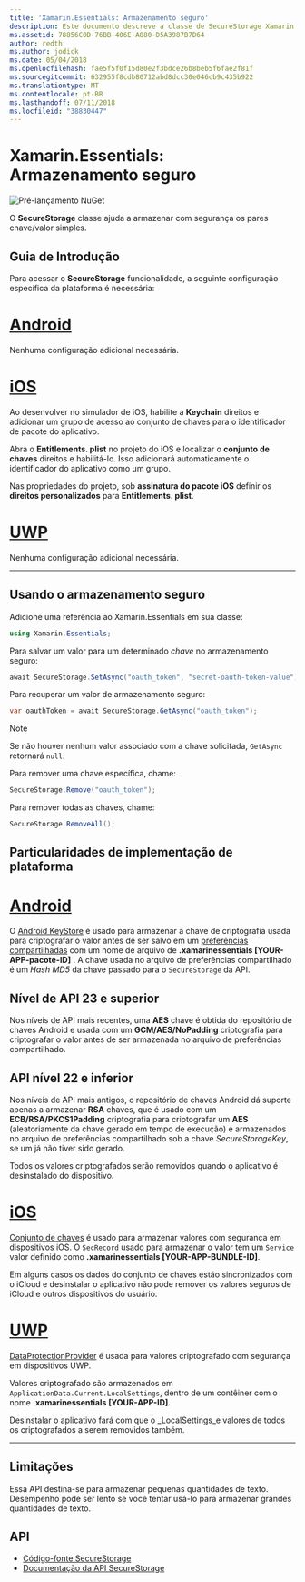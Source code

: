 ```yaml
---
title: 'Xamarin.Essentials: Armazenamento seguro'
description: Este documento descreve a classe de SecureStorage Xamarin.Essentials, que ajuda a armazenar com segurança os pares chave/valor simples. Ele discute como usar a classe, particularidades de implementação de plataforma e as limitações.
ms.assetid: 78856C0D-76BB-406E-A880-D5A3987B7D64
author: redth
ms.author: jodick
ms.date: 05/04/2018
ms.openlocfilehash: fae5f5f0f15d80e2f3bdce26b8beb5f6fae2f81f
ms.sourcegitcommit: 632955f8cdb80712abd8dcc30e046cb9c435b922
ms.translationtype: MT
ms.contentlocale: pt-BR
ms.lasthandoff: 07/11/2018
ms.locfileid: "38830447"
---
```

# <a name="xamarinessentials-secure-storage"></a>Xamarin.Essentials: Armazenamento seguro

![Pré-lançamento NuGet](~/media/shared/pre-release.png)

O **SecureStorage** classe ajuda a armazenar com segurança os pares chave/valor simples.

## <a name="getting-started"></a>Guia de Introdução

Para acessar o **SecureStorage** funcionalidade, a seguinte configuração específica da plataforma é necessária:

# <a name="androidtabandroid"></a>[Android](#tab/android)

Nenhuma configuração adicional necessária.

# <a name="iostabios"></a>[iOS](#tab/ios)

Ao desenvolver no simulador de iOS, habilite a **Keychain** direitos e adicionar um grupo de acesso ao conjunto de chaves para o identificador de pacote do aplicativo.

Abra o **Entitlements. plist** no projeto do iOS e localizar o **conjunto de chaves** direitos e habilitá-lo. Isso adicionará automaticamente o identificador do aplicativo como um grupo.

Nas propriedades do projeto, sob **assinatura do pacote iOS** definir os **direitos personalizados** para **Entitlements. plist**.

# <a name="uwptabuwp"></a>[UWP](#tab/uwp)

Nenhuma configuração adicional necessária.

-----

## <a name="using-secure-storage"></a>Usando o armazenamento seguro

Adicione uma referência ao Xamarin.Essentials em sua classe:

```csharp
using Xamarin.Essentials;
```

Para salvar um valor para um determinado _chave_ no armazenamento seguro:

```csharp
await SecureStorage.SetAsync("oauth_token", "secret-oauth-token-value");
```

Para recuperar um valor de armazenamento seguro:

```csharp
var oauthToken = await SecureStorage.GetAsync("oauth_token");
```

> [!NOTE]
> Se não houver nenhum valor associado com a chave solicitada, `GetAsync` retornará `null`.

Para remover uma chave específica, chame:

```csharp
SecureStorage.Remove("oauth_token");
```

Para remover todas as chaves, chame:

```csharp
SecureStorage.RemoveAll();
```


## <a name="platform-implementation-specifics"></a>Particularidades de implementação de plataforma

# <a name="androidtabandroid"></a>[Android](#tab/android)

O [Android KeyStore](https://developer.android.com/training/articles/keystore.html) é usado para armazenar a chave de criptografia usada para criptografar o valor antes de ser salvo em um [preferências compartilhadas](https://developer.android.com/training/data-storage/shared-preferences.html) com um nome de arquivo de **.xamarinessentials [YOUR-APP-pacote-ID]** .  A chave usada no arquivo de preferências compartilhado é um _Hash MD5_ da chave passado para o `SecureStorage` da API.

## <a name="api-level-23-and-higher"></a>Nível de API 23 e superior

Nos níveis de API mais recentes, uma **AES** chave é obtida do repositório de chaves Android e usada com um **GCM/AES/NoPadding** criptografia para criptografar o valor antes de ser armazenada no arquivo de preferências compartilhado.

## <a name="api-level-22-and-lower"></a>API nível 22 e inferior

Nos níveis de API mais antigos, o repositório de chaves Android dá suporte apenas a armazenar **RSA** chaves, que é usado com um **ECB/RSA/PKCS1Padding** criptografia para criptografar um **AES** (aleatoriamente da chave gerado em tempo de execução) e armazenados no arquivo de preferências compartilhado sob a chave _SecureStorageKey_, se um já não tiver sido gerado.

Todos os valores criptografados serão removidos quando o aplicativo é desinstalado do dispositivo.

# <a name="iostabios"></a>[iOS](#tab/ios)

[Conjunto de chaves](https://developer.xamarin.com/api/type/Security.SecKeyChain/) é usado para armazenar valores com segurança em dispositivos iOS.  O `SecRecord` usado para armazenar o valor tem um `Service` valor definido como **.xamarinessentials [YOUR-APP-BUNDLE-ID]**.

Em alguns casos os dados do conjunto de chaves estão sincronizados com o iCloud e desinstalar o aplicativo não pode remover os valores seguros de iCloud e outros dispositivos do usuário.

# <a name="uwptabuwp"></a>[UWP](#tab/uwp)

[DataProtectionProvider](https://docs.microsoft.com/uwp/api/windows.security.cryptography.dataprotection.dataprotectionprovider) é usada para valores criptografado com segurança em dispositivos UWP.

Valores criptografado são armazenados em `ApplicationData.Current.LocalSettings`, dentro de um contêiner com o nome **.xamarinessentials [YOUR-APP-ID]**.

Desinstalar o aplicativo fará com que o _LocalSettings_e valores de todos os criptografados a serem removidos também.

-----

## <a name="limitations"></a>Limitações

Essa API destina-se para armazenar pequenas quantidades de texto.  Desempenho pode ser lento se você tentar usá-lo para armazenar grandes quantidades de texto.

## <a name="api"></a>API

- [Código-fonte SecureStorage](https://github.com/xamarin/Essentials/tree/master/Xamarin.Essentials/SecureStorage)
- [Documentação da API SecureStorage](xref:Xamarin.Essentials.SecureStorage)

